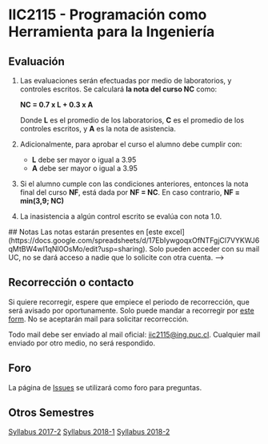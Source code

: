 
# IIC2115 - Programación como Herramienta para la Ingeniería


## Evaluación

1. Las evaluaciones serán efectuadas por medio de laboratorios, 
y controles escritos. Se calculará **la nota del curso NC** como:

    **NC = 0.7 x L + 0.3 x A**

    Donde **L** es el promedio de los laboratorios, **C** es el promedio de los controles escritos, y **A** es la nota de asistencia.

1.  Adicionalmente, para aprobar el curso el alumno debe cumplir con:
    - **L** debe ser mayor o igual a 3.95
    - **A** debe ser mayor o igual a 3.95
1. Si el alumno cumple con las condiciones anteriores, entonces la nota final del curso **NF**, está dada por **NF = NC**. En caso contrario, **NF = min(3,9; NC)**
1. La inasistencia a algún control escrito se evalúa con nota 1.0.

<!--->
## Notas
Las notas estarán presentes en [este excel](https://docs.google.com/spreadsheets/d/17EbIywgoqxOfNTFgjCl7VYKWJ6qMtBW4wI1qNl0OsMo/edit?usp=sharing). Solo pueden acceder con su mail UC, no se dará acceso a nadie que lo solicite con otra cuenta.
-->

## Recorrección o contacto

Si quiere recorregir, espere que empiece el periodo de recorrección, que será avisado por oportunamente. Solo puede mandar a recorregir por [este form](https://goo.gl/forms/31MDLa2AGLoMAHI62). No se aceptarán mail para solicitar recorrección.

Todo mail debe ser enviado al mail oficial: iic2115@ing.puc.cl. Cualquier mail enviado por otro medio, no será respondido.

## Foro

La página de [Issues](../../issues) se utilizará como foro para preguntas.

## Otros Semestres

[Syllabus 2017-2](https://github.com/IIC2115/Syllabus-2017-2)
[Syllabus 2018-1](https://github.com/IIC2115/Syllabus-2018-1)
[Syllabus 2018-2](https://github.com/IIC2115/Syllabus-2018-2)
